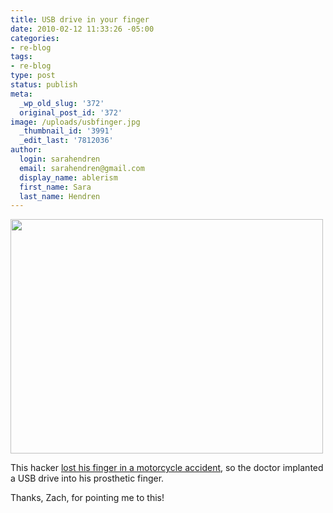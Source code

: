 ```yaml
---
title: USB drive in your finger
date: 2010-02-12 11:33:26 -05:00
categories:
- re-blog
tags:
- re-blog
type: post
status: publish
meta:
  _wp_old_slug: '372'
  original_post_id: '372'
image: /uploads/usbfinger.jpg
  _thumbnail_id: '3991'
  _edit_last: '7812036'
author:
  login: sarahendren
  email: sarahendren@gmail.com
  display_name: ablerism
  first_name: Sara
  last_name: Hendren
---
```


<p><a href="http://ablersite.files.wordpress.com/2010/02/usbfinger.jpg"><img class="alignnone size-full wp-image-3991" title="usbfinger" src="{{ site.baseurl }}/uploads/usbfinger.jpg" alt="" width="500" height="375" /></a></p>
<p>This hacker <a href="http://bergie.iki.fi/blog/when_reality_meets_product_concepts/">lost his finger in a motorcycle accident</a>, so the doctor implanted a USB drive into his prosthetic finger.</p>
<p>Thanks, Zach, for pointing me to this!</p>
